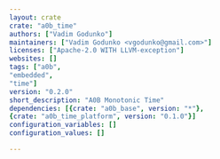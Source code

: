 ```yaml
---
layout: crate
crate: "a0b_time"
authors: ["Vadim Godunko"]
maintainers: ["Vadim Godunko <vgodunko@gmail.com>"]
licenses: ["Apache-2.0 WITH LLVM-exception"]
websites: []
tags: ["a0b",
"embedded",
"time"]
version: "0.2.0"
short_description: "A0B Monotonic Time"
dependencies: [{crate: "a0b_base", version: "*"},
{crate: "a0b_time_platform", version: "0.1.0"}]
configuration_variables: []
configuration_values: []

---
```



